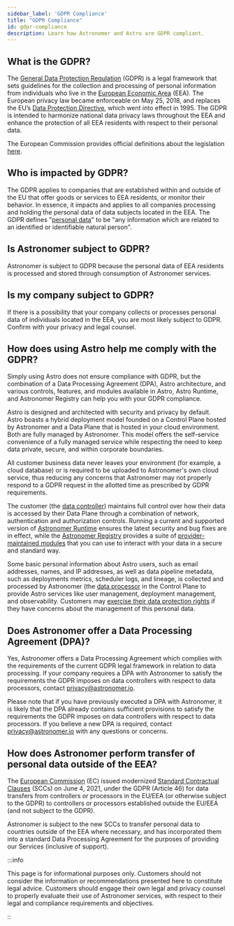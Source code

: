 ```yaml
---
sidebar_label: 'GDPR Compliance'
title: "GDPR Compliance"
id: gdpr-compliance
description: Learn how Astronomer and Astro are GDPR compliant.
---
```


## What is the GDPR?

The [General Data Protection Regulation](https://gdpr-info.eu/) (GDPR) is a legal framework that sets guidelines for the collection and processing of personal information from individuals who live in the [European Economic Area](https://www.gov.uk/eu-eea) (EEA). The European privacy law became enforceable on May 25, 2018, and replaces the EU’s [Data Protection Directive](http://eur-lex.europa.eu/LexUriServ/LexUriServ.do?uri=CELEX:31995L0046:en:HTML), which went into effect in 1995. The GDPR is intended to harmonize national data privacy laws throughout the EEA and enhance the protection of all EEA residents with respect to their personal data.

The European Commission provides official definitions about the legislation [here](https://ec.europa.eu/info/law/law-topic/data-protection/data-protection-eu_en). 

## Who is impacted by GDPR?

The GDPR applies to companies that are established within and outside of the EU that offer goods or services to EEA residents, or monitor their behavior. In essence, it impacts and applies to all companies processing and holding the personal data of data subjects located in the EEA. The GDPR defines "[personal data](https://gdpr-info.eu/issues/personal-data/)" to be "any information which are related to an identified or identifiable natural person".

## Is Astronomer subject to GDPR?

Astronomer is subject to GDPR because the personal data of EEA residents is processed and stored through consumption of Astronomer services.

## Is my company subject to GDPR?

If there is a possibility that your company collects or processes personal data of individuals located in the EEA, you are most likely subject to GDPR. Confirm with your privacy and legal counsel.

## How does using Astro help me comply with the GDPR?

Simply using Astro does not ensure compliance with GDPR, but the combination of a Data Processing Agreement (DPA), Astro architecture, and various controls, features, and modules available in Astro, Astro Runtime, and Astronomer Registry can help you with your GDPR compliance.

Astro is designed and architected with security and privacy by default. Astro boasts a hybrid deployment model founded on a Control Plane hosted by Astronomer and a Data Plane that is hosted in your cloud environment. Both are fully managed by Astronomer. This model offers the self-service convenience of a fully managed service while respecting the need to keep data private, secure, and within corporate boundaries.

All customer business data never leaves your environment (for example, a cloud database) or is required to be uploaded to Astronomer's own cloud service, thus reducing any concerns that Astronomer may not properly respond to a GDPR request in the allotted time as prescribed by GDPR requirements. 

The customer (the [data controller](https://gdpr-info.eu/art-4-gdpr/)) maintains full control over how their data is accessed by their Data Plane through a combination of network, authentication and authorization controls. Running a current and supported version of [Astronomer Runtime](upgrade-runtime.md) ensures the latest security and bug fixes are in effect, while the [Astronomer Registry](https://registry.astronomer.io/) provides a suite of [provider-maintained modules](https://registry.astronomer.io/modules/?page=1) that you can use to interact with your data in a secure and standard way. 

Some basic personal information about Astro users, such as email addresses, names, and IP addresses, as well as data pipeline metadata, such as deployments metrics, scheduler logs, and lineage, is collected and processed by Astronomer (the [data processor](https://gdpr-info.eu/art-4-gdpr/) in the Control Plane to provide Astro services like user management, deployment management, and observability. Customers may [exercise their data protection rights](https://www.astronomer.io/privacy#exercising-of-your-gdpr-data-protection-rights) if they have concerns about the management of this personal data.
 
## Does Astronomer offer a Data Processing Agreement (DPA)?

Yes, Astronomer offers a Data Processing Agreement which complies with the requirements of the current GDPR legal framework in relation to data processing. If your company requires a DPA with Astronomer to satisfy the requirements the GDPR imposes on data controllers with respect to data processors, contact [privacy@astronomer.io](mailto:privacy@astronomer.io).

Please note that if you have previously executed a DPA with Astronomer, it is likely that the DPA already contains sufficient provisions to satisfy the requirements the GDPR imposes on data controllers with respect to data processors. If you believe a new DPA is required, contact [privacy@astronomer.io](mailto:privacy@astronomer.io) with any questions or concerns.

## How does Astronomer perform transfer of personal data outside of the EEA?

The [European Commission](https://ec.europa.eu/info/index_en) (EC) issued modernized [Standard Contractual Clauses](https://ec.europa.eu/info/law/law-topic/data-protection/international-dimension-data-protection/standard-contractual-clauses-scc_en) (SCCs) on June 4, 2021, under the GDPR (Article 46) for data transfers from controllers or processors in the EU/EEA (or otherwise subject to the GDPR) to controllers or processors established outside the EU/EEA (and not subject to the GDPR).

Astronomer is subject to the new SCCs to transfer personal data to countries outside of the EEA where necessary, and has incorporated them into a standard Data Processing Agreement for the purposes of providing our Services (inclusive of support). 

:::info

This page is for informational purposes only. Customers should not consider the information or recommendations presented here to constitute legal advice. Customers should engage their own legal and privacy counsel to properly evaluate their use of Astronomer services, with respect to their legal and compliance requirements and objectives.

::

